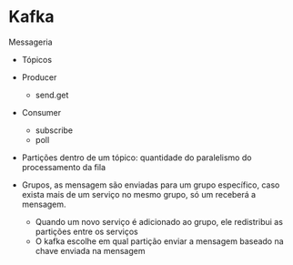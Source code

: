 # Kafka

Messageria

- Tópicos

- Producer
  - send.get
- Consumer

  - subscribe
  - poll

- Partições dentro de um tópico: quantidade do paralelismo do processamento da fila
- Grupos, as mensagem são enviadas para um grupo específico, caso exista mais de um serviço no mesmo grupo, só um receberá a mensagem.
  - Quando um novo serviço é adicionado ao grupo, ele redistribui as partições entre os serviços
  - O kafka escolhe em qual partição enviar a mensagem baseado na chave enviada na mensagem
